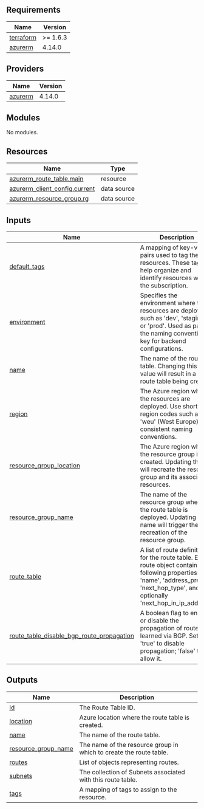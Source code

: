 ## Requirements

| Name | Version |
|------|---------|
| <a name="requirement_terraform"></a> [terraform](#requirement\_terraform) | >= 1.6.3 |
| <a name="requirement_azurerm"></a> [azurerm](#requirement\_azurerm) | 4.14.0 |

## Providers

| Name | Version |
|------|---------|
| <a name="provider_azurerm"></a> [azurerm](#provider\_azurerm) | 4.14.0 |

## Modules

No modules.

## Resources

| Name | Type |
|------|------|
| [azurerm_route_table.main](https://registry.terraform.io/providers/hashicorp/azurerm/4.14.0/docs/resources/route_table) | resource |
| [azurerm_client_config.current](https://registry.terraform.io/providers/hashicorp/azurerm/4.14.0/docs/data-sources/client_config) | data source |
| [azurerm_resource_group.rg](https://registry.terraform.io/providers/hashicorp/azurerm/4.14.0/docs/data-sources/resource_group) | data source |

## Inputs

| Name | Description | Type | Default | Required |
|------|-------------|------|---------|:--------:|
| <a name="input_default_tags"></a> [default\_tags](#input\_default\_tags) | A mapping of key-value pairs used to tag the resources. These tags help organize and identify resources within the subscription. | `map(any)` | n/a | yes |
| <a name="input_environment"></a> [environment](#input\_environment) | Specifies the environment where the resources are deployed, such as 'dev', 'staging', or 'prod'. Used as part of the naming convention or key for backend configurations. | `string` | `"dev"` | no |
| <a name="input_name"></a> [name](#input\_name) | The name of the route table. Changing this value will result in a new route table being created. | `string` | n/a | yes |
| <a name="input_region"></a> [region](#input\_region) | The Azure region where the resources are deployed. Use short region codes such as 'weu' (West Europe) for consistent naming conventions. | `string` | `"weu"` | no |
| <a name="input_resource_group_location"></a> [resource\_group\_location](#input\_resource\_group\_location) | The Azure region where the resource group is created. Updating this will recreate the resource group and its associated resources. | `string` | `"West Europe"` | no |
| <a name="input_resource_group_name"></a> [resource\_group\_name](#input\_resource\_group\_name) | The name of the resource group where the route table is deployed. Updating this name will trigger the recreation of the resource group. | `string` | n/a | yes |
| <a name="input_route_table"></a> [route\_table](#input\_route\_table) | A list of route definitions for the route table. Each route object contains the following properties: 'name', 'address\_prefix', 'next\_hop\_type', and optionally 'next\_hop\_in\_ip\_address'. | `list(map(string))` | `[]` | no |
| <a name="input_route_table_disable_bgp_route_propagation"></a> [route\_table\_disable\_bgp\_route\_propagation](#input\_route\_table\_disable\_bgp\_route\_propagation) | A boolean flag to enable or disable the propagation of routes learned via BGP. Set to 'true' to disable propagation; 'false' to allow it. | `bool` | `true` | no |

## Outputs

| Name | Description |
|------|-------------|
| <a name="output_id"></a> [id](#output\_id) | The Route Table ID. |
| <a name="output_location"></a> [location](#output\_location) | Azure location where the route table is created. |
| <a name="output_name"></a> [name](#output\_name) | The name of the route table. |
| <a name="output_resource_group_name"></a> [resource\_group\_name](#output\_resource\_group\_name) | The name of the resource group in which to create the route table. |
| <a name="output_routes"></a> [routes](#output\_routes) | List of objects representing routes. |
| <a name="output_subnets"></a> [subnets](#output\_subnets) | The collection of Subnets associated with this route table. |
| <a name="output_tags"></a> [tags](#output\_tags) | A mapping of tags to assign to the resource. |
